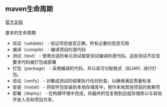 
## maven生命周期
[官方文档](https://maven.apache.org/guides/introduction/introduction-to-the-lifecycle.html)

基本的生命周期
- 验证（validate） - 验证项目是否正确，所有必要的信息可用
- 编译（compile） - 编译项目的源代码
- 测试（test） - 使用合适的单元测试框架测试编译的源代码。这些测试不应该要求代码被打包或部署
- 打包（package） - 采用编译的代码，并以其可分配格式（如JAR）进行打包。
- 验证（verify） - 对集成测试的结果执行任何检查，以确保满足质量标准
- 安装（install） - 将软件包安装到本地存储库中，用作本地其他项目的依赖项
- 部署（deploy） - 在构建环境中完成，将最终的包复制到远程存储库以与其他开发人员和项目共享。